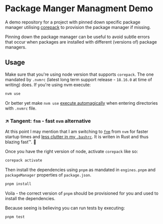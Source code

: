 # Package Manger Managment Demo

A demo repository for a project with pinned down specific package manager utilising [corepack](https://nodejs.org/docs/latest-v18.x/api/corepack.html) to provision the package manager if missing.

Pinning down the package manager can be useful to avoid subtle errors that occur when packages are installed with different (versions of) package managers.

## Usage

Make sure that you're using node version that supports `corepack`. The one mandated by `.nvmrc` (latest long term support release - `18.16.0` at time of writing) does. If you're using nvm execute:

```bash
nvm use
```
Or better yet make `nvm use` [execute automagically](https://github.com/nvm-sh/nvm#automatically-call-nvm-use) when entering directories with `.nvmrc` file.

### ↗️ Tangent: `fnm` - fast `nvm` alternative
At this point I may mention that I am switching to [`fnm`](https://github.com/Schniz/fnm) from `nvm` for faster startup times and [less clutter in my `.bashrc`](https://github.com/Schniz/fnm#shell-setup). It is writen in Rust and thus blazing fast™. 🚀


Once you have the right version of node, activate `corepack` like so:

```bash
corepack activate
```

Then install the dependencies using `pnpm` as mandated in `engines.pnpm` and `packageManager` properties of `package.json`.

```bash
pnpm install
```

Voila - the correct version of `pnpm` should be provisioned for you and used to install the dependencies.

Because seeing is believing you can run tests by executing:
```bash
pnpm test
```
